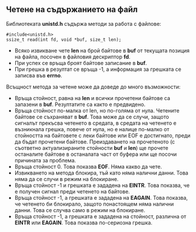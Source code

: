 ## Четене на съдържанието на файл

Библиотеката **unistd.h** съдържа методи за работа с файлове:

```
#include<unistd.h>
ssize_t read(int fd, void *buf, size_t len);
```

- Всяко извикване чете **len** на брой байтове в **buf** от текущата позиция на файла, посочен в файловия дескриптор **fd**.
- При успех се връща броят байтове записание в **buf**.
- При грешка в резултат се връща -1, а информация за грешката се записва във **errno**.

Всъщност метода за четене може да доведе до много възможности:
- Връща стойност, равна на **len** и всички прочетени байтове са запазени в **buf**. Резултатите са както е предвидено.
- Връща стойност по-малка от len, но по-голяма от нула. Четените байтове се съхраняват в **buf**. Това може да се случи, защото сигналът прекъсва четенето в средата, в средата на четенето е възникнала грешка, повече от нула, но е налице по-малко от стойността на байтовете с леки байтове или EOF е достигнато, преди да бъдат прочетени байтове. Преиздаването на прочетеното (с съответно актуализираните стойности **buf** и **len**) ще прочете останалите байтове в останалата част от буфера или ще посочи причината за проблема.
- Връща стойност 0. Това показва **EOF**. Няма какво да чете.
- Извикването на метода блокира, тъй като няма налични данни. Това няма да се случи в режим на блокиране.
- Връща стойност -1 и грешката е зададена на **EINTR**. Това показва, че е получен сигнал преди четенето на байтове.
- Връща стойност -1, а грешката е зададена на **EAGAIN**. Това показва, че четенето би блокирало, защото понастоящем няма налични данни. Това се случва само в режим на блокиране.
- Връща стойност -1, а грешката е зададена на стойност, различна от **EINTR** или **EAGAIN**. Това показва по-сериозна грешка.
